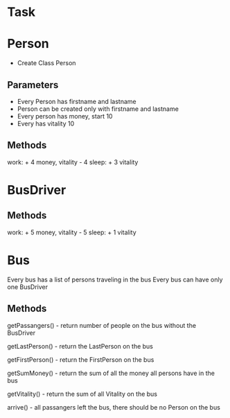# Task

# Person

 - Create Class Person
 
## Parameters
 
 - Every Person has firstname and lastname
 - Person can be created only with firstname and lastname
 - Every person has money, start 10
 - Every has vitality 10
## Methods
  work:   + 4 money, vitality - 4
  sleep:  + 3 vitality
  
  
 
# BusDriver
  
  ## Methods
  work:   + 5 money, vitality - 5
  sleep:  + 1 vitality
  
  
# Bus
  Every bus has a list of persons traveling in the bus
  Every bus can have only one BusDriver
  
  ## Methods
  getPassangers() - return number of people on the bus without the BusDriver
  
  getLastPerson() - return the LastPerson on the bus 
  
  getFirstPerson() - return the FirstPerson on the bus
  
  getSumMoney() - return the sum of all the money all persons have in the bus
  
  getVitality() - return the sum of all Vitality on the bus
  
  arrive() - all passangers left the bus, there should be no Person on the bus
  
  
